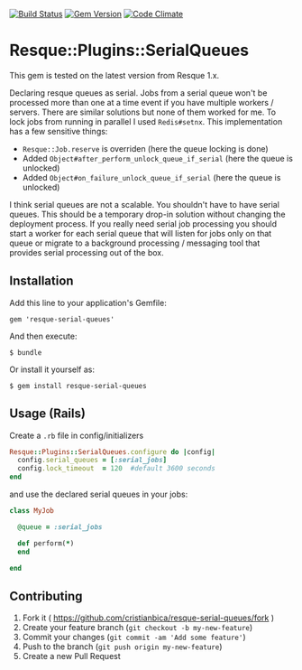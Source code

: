 [![Build Status](https://travis-ci.org/cristianbica/resque-serial-queues.svg?branch=master)](https://travis-ci.org/cristianbica/resque-serial-queues)
[![Gem Version](https://badge.fury.io/rb/resque-serial-queues.svg)](http://badge.fury.io/rb/resque-serial-queues)
[![Code Climate](https://codeclimate.com/github/cristianbica/resque-serial-queues.png)](https://codeclimate.com/github/cristianbica/resque-serial-queues)

# Resque::Plugins::SerialQueues

This gem is tested on the latest version from Resque 1.x.

Declaring resque queues as serial. Jobs from a serial queue won't be processed more than one at a time event if you have multiple workers / servers. There are similar solutions but none of them worked for me. To lock jobs from running in parallel I used `Redis#setnx`. This implementation has a few sensitive things:
- `Resque::Job.reserve` is overriden (here the queue locking is done)
- Added `Object#after_perform_unlock_queue_if_serial` (here the queue is unlocked)
- Added `Object#on_failure_unlock_queue_if_serial` (here the queue is unlocked)

I think serial queues are not a scalable. You shouldn't have to have serial queues. This should be a temporary drop-in solution without changing the deployment process. If you really need serial job processing you should start a worker for each serial queue that will listen for jobs only on that queue or migrate to a background processing / messaging tool that provides serial processing out of the box.

## Installation

Add this line to your application's Gemfile:

    gem 'resque-serial-queues'

And then execute:

    $ bundle

Or install it yourself as:

    $ gem install resque-serial-queues

## Usage (Rails)

Create a `.rb` file in config/initializers

```ruby
Resque::Plugins::SerialQueues.configure do |config|
  config.serial_queues = [:serial_jobs]
  config.lock_timeout  = 120  #default 3600 seconds
end
```

and use the declared serial queues in your jobs:

```ruby
class MyJob

  @queue = :serial_jobs

  def perform(*)
  end

end
```

## Contributing

1. Fork it ( https://github.com/cristianbica/resque-serial-queues/fork )
2. Create your feature branch (`git checkout -b my-new-feature`)
3. Commit your changes (`git commit -am 'Add some feature'`)
4. Push to the branch (`git push origin my-new-feature`)
5. Create a new Pull Request
